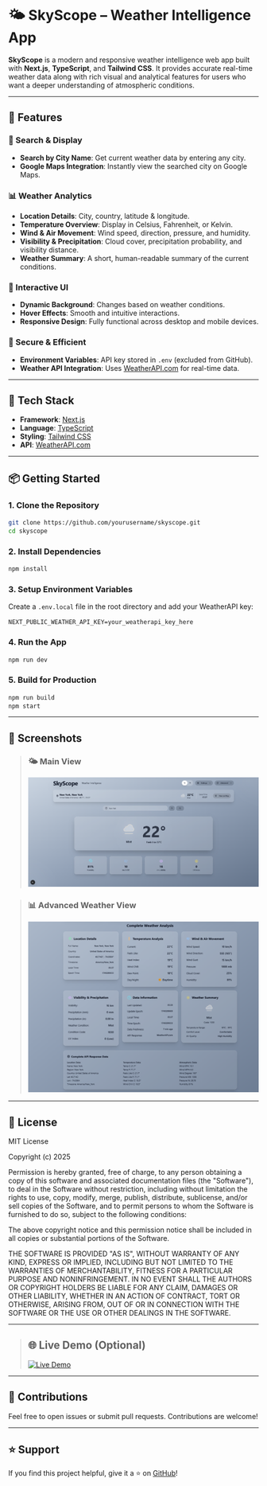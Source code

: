 # 🌤️ SkyScope – Weather Intelligence App

**SkyScope** is a modern and responsive weather intelligence web app built with **Next.js**, **TypeScript**, and **Tailwind CSS**. It provides accurate real-time weather data along with rich visual and analytical features for users who want a deeper understanding of atmospheric conditions.

---

## 🚀 Features

### 🔎 Search & Display
- **Search by City Name**: Get current weather data by entering any city.
- **Google Maps Integration**: Instantly view the searched city on Google Maps.

### 📊 Weather Analytics
- **Location Details**: City, country, latitude & longitude.
- **Temperature Overview**: Display in Celsius, Fahrenheit, or Kelvin.
- **Wind & Air Movement**: Wind speed, direction, pressure, and humidity.
- **Visibility & Precipitation**: Cloud cover, precipitation probability, and visibility distance.
- **Weather Summary**: A short, human-readable summary of the current conditions.

### 🎨 Interactive UI
- **Dynamic Background**: Changes based on weather conditions.
- **Hover Effects**: Smooth and intuitive interactions.
- **Responsive Design**: Fully functional across desktop and mobile devices.

### 🔐 Secure & Efficient
- **Environment Variables**: API key stored in `.env` (excluded from GitHub).
- **Weather API Integration**: Uses [WeatherAPI.com](https://www.weatherapi.com) for real-time data.

---

## 🧪 Tech Stack

- **Framework**: [Next.js](https://nextjs.org/)
- **Language**: [TypeScript](https://www.typescriptlang.org/)
- **Styling**: [Tailwind CSS](https://tailwindcss.com/)
- **API**: [WeatherAPI.com](https://www.weatherapi.com)

---

## 📦 Getting Started

### 1. Clone the Repository
```bash
git clone https://github.com/yourusername/skyscope.git
cd skyscope
```

### 2. Install Dependencies
```bash
npm install
```

### 3. Setup Environment Variables
Create a `.env.local` file in the root directory and add your WeatherAPI key:
```
NEXT_PUBLIC_WEATHER_API_KEY=your_weatherapi_key_here
```

### 4. Run the App
```bash
npm run dev
```

### 5. Build for Production
```bash
npm run build
npm start
```

---

## 📸 Screenshots

 >### 🌤️ Main View
> ![Main View](assets/main_view.png)

> ### 📊 Advanced Weather View
> ![Advanced Weather View](assets/advanced_weather_view.png)

---

## 📄 License

MIT License

Copyright (c) 2025

Permission is hereby granted, free of charge, to any person obtaining a copy
of this software and associated documentation files (the "Software"), to deal
in the Software without restriction, including without limitation the rights
to use, copy, modify, merge, publish, distribute, sublicense, and/or sell
copies of the Software, and to permit persons to whom the Software is
furnished to do so, subject to the following conditions:

The above copyright notice and this permission notice shall be included in
all copies or substantial portions of the Software.

THE SOFTWARE IS PROVIDED "AS IS", WITHOUT WARRANTY OF ANY KIND, EXPRESS OR
IMPLIED, INCLUDING BUT NOT LIMITED TO THE WARRANTIES OF MERCHANTABILITY,
FITNESS FOR A PARTICULAR PURPOSE AND NONINFRINGEMENT. IN NO EVENT SHALL THE
AUTHORS OR COPYRIGHT HOLDERS BE LIABLE FOR ANY CLAIM, DAMAGES OR OTHER
LIABILITY, WHETHER IN AN ACTION OF CONTRACT, TORT OR OTHERWISE, ARISING FROM,
OUT OF OR IN CONNECTION WITH THE SOFTWARE OR THE USE OR OTHER DEALINGS IN
THE SOFTWARE.

---

> ## 🌐 Live Demo (Optional)
> [![Live Demo](https://img.shields.io/badge/Live-Demo-blue?style=for-the-badge&logo=vercel)](https://sky-scope-weather-intelligence.vercel.app/)
---

## 🙌 Contributions

Feel free to open issues or submit pull requests. Contributions are welcome!

---

## ⭐ Support

If you find this project helpful, give it a ⭐ on [GitHub](https://github.com/yourusername/skyscope)!
